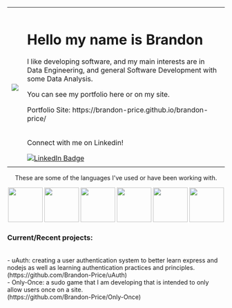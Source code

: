 <div>
  <div align='center'>
    <table style='border: none'>
      <tr>
            <td style="padding:10px">
                <img  src='https://media2.giphy.com/media/v1.Y2lkPTc5MGI3NjExOXVyMXFrODFtb3J3Njd2emdwMGtiZndiZXlzcHVwNGM2em84MGFubiZlcD12MV9pbnRlcm5hbF9naWZfYnlfaWQmY3Q9Zw/rzcYzbp8BZmwWTUPFa/giphy.webp'/>
            </td>
            <td style="padding:10px;">
              <h1>
                  Hello my name is Brandon
              </h1>
              <p>I like developing software, and my main interests are in Data Engineering, and general Software Development with some Data Analysis.</p>
              <p>You can see my portfolio here or on my site.</p>
              Portfolio Site: https://brandon-price.github.io/brandon-price/ <br><br>
              <p>Connect with me on Linkedin!</p>
              <a href='https://linkedin.com/in/brandonprice-' target='_blank'>
                <img src="https://img.shields.io/badge/LinkedIn-blue?style=for-the-badge&logo=linkedin&logoColor=white" alt="LinkedIn Badge"/>
              </a>
            </td>
        </tr>
    </table>
  </div>
  <div align=center>
    <p>These are some of the languages I've used or have been working with.</p>
    <img style='height: 80px; width: 80px' src='https://media2.giphy.com/media/v1.Y2lkPTc5MGI3NjExbnFub3RqaWZ3a2JlNGpvbTVyNnd0dXlwbmptN3J1NGQ5ejAzM2g3dyZlcD12MV9pbnRlcm5hbF9naWZfYnlfaWQmY3Q9cw/kdFc8fubgS31b8DsVu/giphy.webp'/>
    <img style='height: 80px; width: 80px' src='https://media1.giphy.com/media/eNAsjO55tPbgaor7ma/200w.webp'/>
    <img style='height: 80px; width: 80px' src='https://media1.giphy.com/media/ln7z2eWriiQAllfVcn/200w.webp'/>
    <img style='height: 80px; width: 80px' src='https://media1.giphy.com/media/XAxylRMCdpbEWUAvr8/200w.webp'/>
    <img style='height: 80px; width: 80px' src='https://media0.giphy.com/media/fsEaZldNC8A1PJ3mwp/200w.webp'/>
    <img style='height: 80px; width: 80px' src='https://media3.giphy.com/media/v1.Y2lkPTc5MGI3NjExdHRxdW5lZzVmbWFlemxjMWFneHc1ZDVhZmR1YmNvajJ3bG15b3prZyZlcD12MV9pbnRlcm5hbF9naWZfYnlfaWQmY3Q9cw/LMt9638dO8dftAjtco/giphy.webp'/> <br>
  </div>
  
  <div>
    <h3>Current/Recent projects:</h3><br>
    - uAuth: creating a user authentication system to better learn express and nodejs as well as learning authentication practices and principles. <br>
      (https://github.com/Brandon-Price/uAuth)<br>
    - Only-Once: a sudo game that I am developing that is intended to only allow users once on a site.<br>
      (https://github.com/Brandon-Price/Only-Once)
  </div>
</div>

